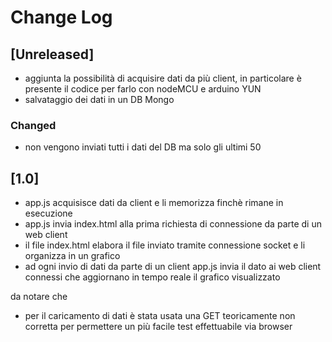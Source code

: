 # Change Log

## [Unreleased]
- aggiunta la possibilità di acquisire dati da più client, in particolare è presente il codice per farlo con nodeMCU e arduino YUN
- salvataggio dei dati in un DB Mongo

### Changed
- non vengono inviati tutti i dati del DB ma solo gli ultimi 50

## [1.0]
- app.js acquisisce dati da client e li memorizza finchè rimane in esecuzione
- app.js invia index.html alla prima richiesta di connessione da parte di un web client
- il file index.html elabora il file inviato tramite connessione socket e li organizza in un grafico
- ad ogni invio di dati da parte di un client app.js invia il dato ai web client connessi che aggiornano in tempo reale il grafico visualizzato

da notare che 
- per il caricamento di dati è stata usata una GET teoricamente non corretta per permettere un più facile test effettuabile via browser
